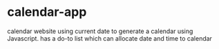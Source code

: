 # calendar-app
calendar website using current date to generate a calendar using Javascript.
has a do-to list which can allocate date and time to calendar 
